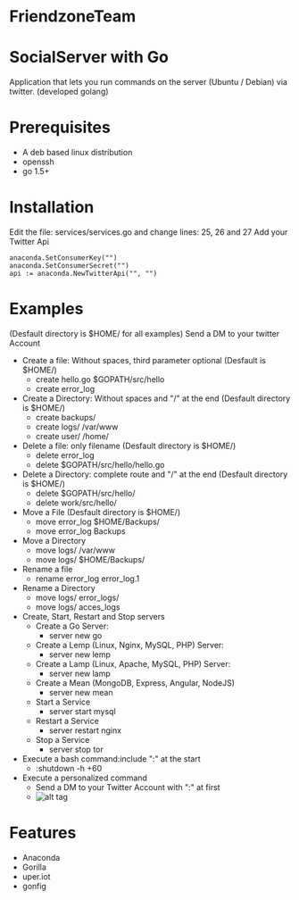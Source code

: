 # FriendzoneTeam

# SocialServer with Go

Application that lets you run commands on the server (Ubuntu / Debian) via twitter. (developed golang)

# Prerequisites
* A deb based linux distribution
* openssh
* go 1.5+

# Installation
Edit the file: services/services.go and change lines: 25, 26 and 27
Add your Twitter Api

    anaconda.SetConsumerKey("")
    anaconda.SetConsumerSecret("")
    api := anaconda.NewTwitterApi("", "")

# Examples
(Desfault directory is $HOME/ for all examples)
Send a DM to your twitter Account
* Create a file: Without spaces, third parameter optional (Desfault is $HOME/)
  * create hello.go $GOPATH/src/hello
  * create error_log
* Create a Directory: Without spaces and "/" at the end (Desfault directory is $HOME/)
    * create backups/
    * create logs/ /var/www
    * create user/ /home/
* Delete a file: only filename (Desfault directory is $HOME/)
    * delete error_log
    * delete $GOPATH/src/hello/hello.go
* Delete a Directory: complete route and "/" at the end (Desfault directory is $HOME/)
    * delete $GOPATH/src/hello/
    * delete work/src/hello/
* Move a File (Desfault directory is $HOME/)
    * move error_log $HOME/Backups/
    * move error_log Backups
* Move a Directory
    * move logs/ /var/www
    * move logs/ $HOME/Backups/
* Rename a file
    * rename error_log error_log.1
* Rename a Directory
    * move logs/ error_logs/
    * move logs/ acces_logs
* Create, Start, Restart and Stop servers
    * Create a Go Server: 
        * server new go
    * Create a Lemp (Linux, Nginx, MySQL, PHP) Server:
        * server new lemp
    * Create a Lamp (Linux, Apache, MySQL, PHP) Server:
        * server new lamp
    * Create a Mean (MongoDB, Express, Angular, NodeJS)
        * server new mean
    * Start a Service
        * server start mysql
    * Restart a Service
        * server restart nginx
    * Stop a Service
        * server stop tor
* Execute a bash command:include ":" at the start
    * :shutdown -h +60
* Execute a personalized command
    * Send a DM to your Twitter Account with ":" at first
    * ![alt tag](https://k60.kn3.net/F/9/5/B/7/5/5FD.png)

# Features
* Anaconda
* Gorilla
* uper.iot
* gonfig
